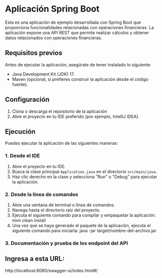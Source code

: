 # Aplicación Spring Boot

Esta es una aplicación de ejemplo desarrollada con Spring Boot que proporciona funcionalidades relacionadas con operaciones financieras. La aplicación expone una API REST que permite realizar cálculos y obtener datos relacionados con operaciones financieras.

## Requisitos previos

Antes de ejecutar la aplicación, asegúrate de tener instalado lo siguiente:

- Java Development Kit (JDK) 17.
- Maven (opcional, si prefieres construir la aplicación desde el código fuente).

## Configuración

1. Clona o descarga el repositorio de la aplicación
2. Abre el proyecto en tu IDE preferido (por ejemplo, IntelliJ IDEA).

## Ejecución

Puedes ejecutar la aplicación de las siguientes maneras:

### 1. Desde el IDE

1. Abre el proyecto en tu IDE.
2. Busca la clase principal `Application.java` en el directorio `src/main/java`.
3. Haz clic derecho en la clase y selecciona "Run" o "Debug" para ejecutar la aplicación.

### 2. Desde la línea de comandos

1. Abre una ventana de terminal o línea de comandos.
2. Navega hasta el directorio raíz del proyecto.
3. Ejecuta el siguiente comando para compilar y empaquetar la aplicación:
  mvn clean install
4. Una vez que se haya generado el paquete de la aplicación, ejecuta el siguiente comando para iniciarla:
   java -jar target/nombre-del-archivo.jar

### 3. Documentación y prueba de los endpoint del API
## Ingresa a esta URL:
  http://localhost:8080/swagger-ui/index.html#/

